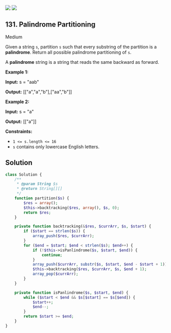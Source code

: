 [![](https://img.shields.io/github/stars/LeetCode-in-Php/LeetCode-in-Php?label=Stars&style=flat-square)](https://github.com/LeetCode-in-Php/LeetCode-in-Php)
[![](https://img.shields.io/github/forks/LeetCode-in-Php/LeetCode-in-Php?label=Fork%20me%20on%20GitHub%20&style=flat-square)](https://github.com/LeetCode-in-Php/LeetCode-in-Php/fork)

## 131\. Palindrome Partitioning

Medium

Given a string `s`, partition `s` such that every substring of the partition is a **palindrome**. Return all possible palindrome partitioning of `s`.

A **palindrome** string is a string that reads the same backward as forward.

**Example 1:**

**Input:** s = "aab"

**Output:** [["a","a","b"],["aa","b"]] 

**Example 2:**

**Input:** s = "a"

**Output:** [["a"]] 

**Constraints:**

*   `1 <= s.length <= 16`
*   `s` contains only lowercase English letters.

## Solution

```php
class Solution {
    /**
     * @param String $s
     * @return String[][]
     */
    function partition($s) {
        $res = array();
        $this->backtracking($res, array(), $s, 0);
        return $res;
    }

    private function backtracking(&$res, $currArr, $s, $start) {
        if ($start == strlen($s)) {
            array_push($res, $currArr);
        }
        for ($end = $start; $end < strlen($s); $end++) {
            if (!$this->isPanlindrome($s, $start, $end)) {
                continue;
            }
            array_push($currArr, substr($s, $start, $end - $start + 1));
            $this->backtracking($res, $currArr, $s, $end + 1);
            array_pop($currArr);
        }
    }

    private function isPanlindrome($s, $start, $end) {
        while ($start < $end && $s[$start] == $s[$end]) {
            $start++;
            $end--;
        }
        return $start >= $end;
    }
}
```